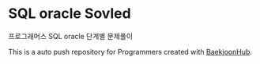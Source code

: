# SQL oracle Sovled
프로그래머스 SQL oracle 단계별 문제풀이

This is a auto push repository for Programmers created with [BaekjoonHub](https://github.com/BaekjoonHub/BaekjoonHub).

